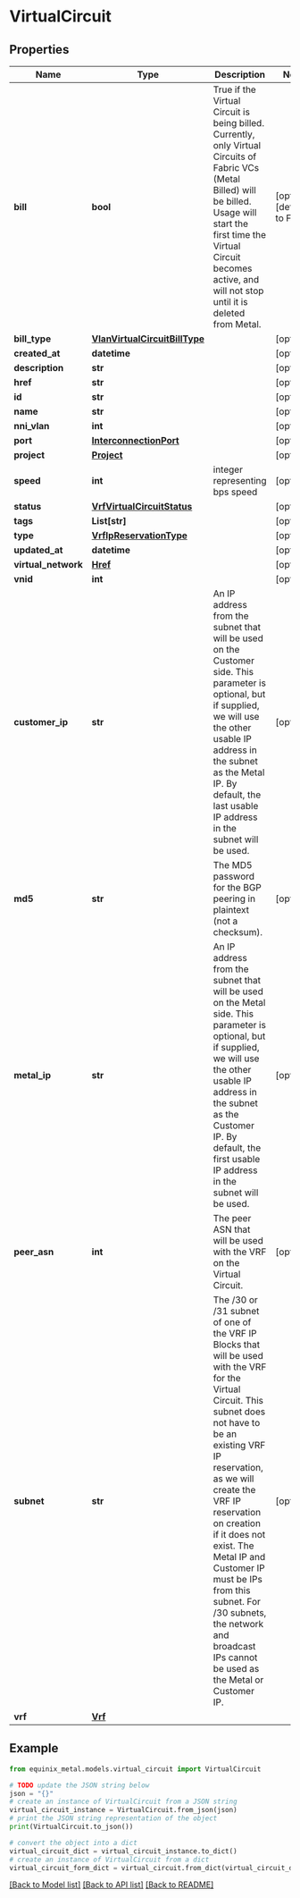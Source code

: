# VirtualCircuit


## Properties

Name | Type | Description | Notes
------------ | ------------- | ------------- | -------------
**bill** | **bool** | True if the Virtual Circuit is being billed. Currently, only Virtual Circuits of Fabric VCs (Metal Billed) will be billed. Usage will start the first time the Virtual Circuit becomes active, and will not stop until it is deleted from Metal. | [optional] [default to False]
**bill_type** | [**VlanVirtualCircuitBillType**](VlanVirtualCircuitBillType.md) |  | [optional] 
**created_at** | **datetime** |  | [optional] 
**description** | **str** |  | [optional] 
**href** | **str** |  | [optional] 
**id** | **str** |  | [optional] 
**name** | **str** |  | [optional] 
**nni_vlan** | **int** |  | [optional] 
**port** | [**InterconnectionPort**](InterconnectionPort.md) |  | [optional] 
**project** | [**Project**](Project.md) |  | [optional] 
**speed** | **int** | integer representing bps speed | [optional] 
**status** | [**VrfVirtualCircuitStatus**](VrfVirtualCircuitStatus.md) |  | [optional] 
**tags** | **List[str]** |  | [optional] 
**type** | [**VrfIpReservationType**](VrfIpReservationType.md) |  | [optional] 
**updated_at** | **datetime** |  | [optional] 
**virtual_network** | [**Href**](Href.md) |  | [optional] 
**vnid** | **int** |  | [optional] 
**customer_ip** | **str** | An IP address from the subnet that will be used on the Customer side. This parameter is optional, but if supplied, we will use the other usable IP address in the subnet as the Metal IP. By default, the last usable IP address in the subnet will be used. | [optional] 
**md5** | **str** | The MD5 password for the BGP peering in plaintext (not a checksum). | [optional] 
**metal_ip** | **str** | An IP address from the subnet that will be used on the Metal side. This parameter is optional, but if supplied, we will use the other usable IP address in the subnet as the Customer IP. By default, the first usable IP address in the subnet will be used. | [optional] 
**peer_asn** | **int** | The peer ASN that will be used with the VRF on the Virtual Circuit. | [optional] 
**subnet** | **str** | The /30 or /31 subnet of one of the VRF IP Blocks that will be used with the VRF for the Virtual Circuit. This subnet does not have to be an existing VRF IP reservation, as we will create the VRF IP reservation on creation if it does not exist. The Metal IP and Customer IP must be IPs from this subnet. For /30 subnets, the network and broadcast IPs cannot be used as the Metal or Customer IP. | [optional] 
**vrf** | [**Vrf**](Vrf.md) |  | 

## Example

```python
from equinix_metal.models.virtual_circuit import VirtualCircuit

# TODO update the JSON string below
json = "{}"
# create an instance of VirtualCircuit from a JSON string
virtual_circuit_instance = VirtualCircuit.from_json(json)
# print the JSON string representation of the object
print(VirtualCircuit.to_json())

# convert the object into a dict
virtual_circuit_dict = virtual_circuit_instance.to_dict()
# create an instance of VirtualCircuit from a dict
virtual_circuit_form_dict = virtual_circuit.from_dict(virtual_circuit_dict)
```
[[Back to Model list]](../README.md#documentation-for-models) [[Back to API list]](../README.md#documentation-for-api-endpoints) [[Back to README]](../README.md)


